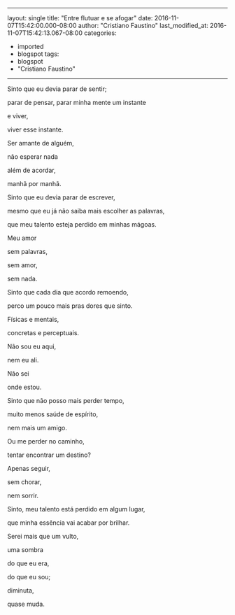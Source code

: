 
---
layout: single
title: "Entre flutuar e se afogar"
date: 2016-11-07T15:42:00.000-08:00
author: "Cristiano Faustino"
last_modified_at: 2016-11-07T15:42:13.067-08:00
categories:
  - imported
  - blogspot
tags:
  - blogspot
  - "Cristiano Faustino"
---

Sinto que eu devia parar de sentir;

parar de pensar, parar minha mente um instante

e viver,

viver esse instante.

Ser amante de alguém,

não esperar nada

além de acordar,

manhã por manhã.



Sinto que eu devia parar de escrever,

mesmo que eu já não saiba mais escolher as palavras,

que meu talento esteja perdido em minhas mágoas.

Meu amor

sem palavras,

sem amor,

sem nada.



Sinto que cada dia que acordo remoendo,

perco um pouco mais pras dores que sinto.

Físicas e mentais,

concretas e perceptuais.

Não sou eu aqui,

nem eu ali.

Não sei

onde estou.



Sinto que não posso mais perder tempo,

muito menos saúde de espírito,

nem mais um amigo.

Ou me perder no caminho,

tentar encontrar um destino?

Apenas seguir,

sem chorar,

nem sorrir.



Sinto, meu talento está perdido em algum lugar,

que minha essência vai acabar por brilhar.

Serei mais que um vulto,

uma sombra

do que eu era,

do que eu sou;

diminuta,

quase muda.




